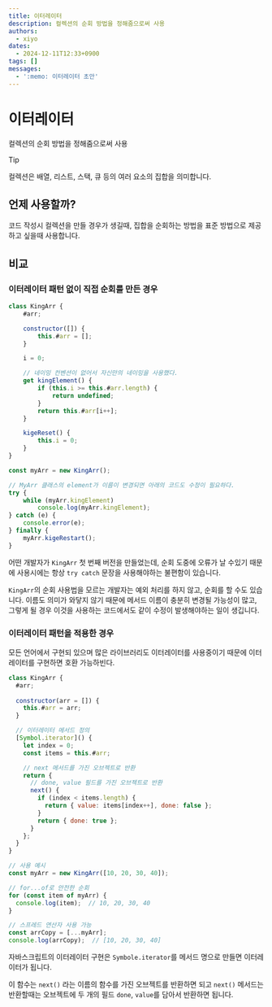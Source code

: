 ```yaml
---
title: 이터레이터
description: 컬렉션의 순회 방법을 정해줌으로써 사용
authors:
  - xiyo
dates:
  - 2024-12-11T12:33+0900
tags: []
messages:
  - ':memo: 이터레이터 초안'
---
```

# 이터레이터

컬렉션의 순회 방법을 정해줌으로써 사용

> [!TIP]
> 컬렉션은 배열, 리스트, 스택, 큐 등의 여러 요소의 집합을 의미합니다.

## 언제 사용할까?

코드 작성시 컬렉션을 만들 경우가 생길때, 집합을 순회하는 방법을 표준 방법으로 제공하고 싶을때 사용합니다.

## 비교

### 이터레이터 패턴 없이 직접 순회를 만든 경우

```javascript
class KingArr {
	#arr;

	constructor([]) {
		this.#arr = [];
	}

	i = 0;

	// 네이밍 컨벤션이 없어서 자신만의 네이밍을 사용했다.
	get kingElement() {
		if (this.i >= this.#arr.length) {
			return undefined;
		}
		return this.#arr[i++];
	}

	kigeReset() {
		this.i = 0;
	}
}

const myArr = new KingArr();

// MyArr 클래스의 element가 이름이 변경되면 아래의 코드도 수정이 필요하다.
try {
	while (myArr.kingElement)
        console.log(myArr.kingElement);
} catch (e) {
    console.error(e);
} finally {
    myArr.kigeRestart();
}
```

어떤 개발자가 `KingArr` 첫 번째 버전을 만들었는데, 순회 도중에 오류가 날 수있기 때문에 사용시에는 항상 `try catch` 문장을 사용해야하는 불편함이 있습니다.

`KingArr`의 순회 사용법을 모르는 개발자는 예외 처리를 하지 않고, 순회를 할 수도 있습니다.
이름도 의미가 와닿지 않기 때문에 메서드 이름이 충분히 변경될 가능성이 많고, 그렇게 될 경우 이것을 사용하는 코드에서도 같이 수정이 발생해야하는 일이 생깁니다.

### 이터레이터 패턴을 적용한 경우

모든 언어에서 구현되 있으며 많은 라이브러리도 이터레이터를 사용중이기 때문에 이터레이터를 구현하면 호환 가능하빈다.

```javascript
class KingArr {
  #arr;
  
  constructor(arr = []) {
    this.#arr = arr;
  }

  // 이터레이터 메서드 정의
  [Symbol.iterator]() {
    let index = 0;
    const items = this.#arr;

	// next 메서드를 가진 오브젝트로 반환 
    return {
      // done, value 필드를 가진 오브젝트로 반환
      next() {
        if (index < items.length) {
          return { value: items[index++], done: false };
        }
        return { done: true };
      }
    };
  }
}

// 사용 예시
const myArr = new KingArr([10, 20, 30, 40]);

// for...of로 안전한 순회
for (const item of myArr) {
  console.log(item);  // 10, 20, 30, 40
}

// 스프레드 연산자 사용 가능
const arrCopy = [...myArr];
console.log(arrCopy);  // [10, 20, 30, 40]
```

자바스크립트의 이터레이터 구현은 `Symbole.iterator`를 메서드 명으로 만들면 이터레이터가 됩니다.

이 함수는 `next()` 라는 이름의 함수를 가진 오브젝트를 반환하면 되고
`next()` 메서드는 반환할때는 오브젝트에 두 개의 필드 `done`, `value`를 담아서 반환하면 됩니다.
